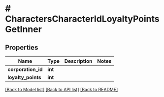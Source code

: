 # # CharactersCharacterIdLoyaltyPointsGetInner

## Properties

Name | Type | Description | Notes
------------ | ------------- | ------------- | -------------
**corporation_id** | **int** |  |
**loyalty_points** | **int** |  |

[[Back to Model list]](../../README.md#models) [[Back to API list]](../../README.md#endpoints) [[Back to README]](../../README.md)
